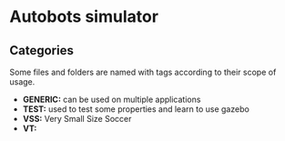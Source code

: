 # Autobots simulator

## Categories
Some files and folders are named with tags according to their scope of usage.
* **GENERIC:** can be used on multiple applications
* **TEST:** used to test some properties and learn to use gazebo
* **VSS:** Very Small Size Soccer
* **VT:**
